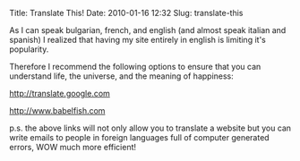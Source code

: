 Title: Translate This!
Date: 2010-01-16 12:32
Slug: translate-this

As I can speak bulgarian, french, and english (and almost speak italian and spanish) I realized that having my site entirely in english is limiting it's popularity.

Therefore I recommend the following options to ensure that you can understand life, the universe, and the meaning of happiness:

<http://translate.google.com>

<http://www.babelfish.com>

p.s. the above links will not only allow you to translate a website but you can write emails to people in foreign languages full of computer generated errors, WOW much more efficient!
